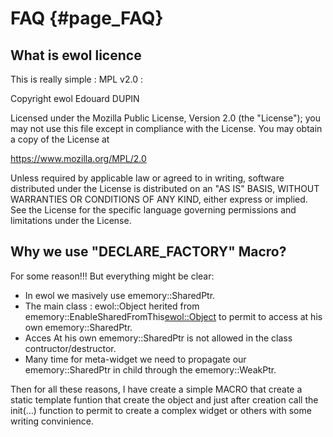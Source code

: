 FAQ                                {#page_FAQ}
===

What is ewol licence
--------------------

This is really simple : MPL v2.0 :

Copyright ewol Edouard DUPIN

Licensed under the Mozilla Public License, Version 2.0 (the "License");
you may not use this file except in compliance with the License.
You may obtain a copy of the License at

<https://www.mozilla.org/MPL/2.0>

Unless required by applicable law or agreed to in writing, software
distributed under the License is distributed on an "AS IS" BASIS,
WITHOUT WARRANTIES OR CONDITIONS OF ANY KIND, either express or implied.
See the License for the specific language governing permissions and
limitations under the License.




Why we use "DECLARE_FACTORY" Macro?
-----------------------------------

For some reason!!! But everything might be clear:
- In ewol we masively use ememory::SharedPtr.
- The main class : ewol::Object herited from ememory::EnableSharedFromThis<ewol::Object> to permit to access at his own ememory::SharedPtr.
- Acces At his own ememory::SharedPtr is not allowed in the class contructor/destructor.
- Many time for meta-widget we need to propagate our ememory::SharedPtr in child through the ememory::WeakPtr.

Then for all these reasons, I have create a simple MACRO that create a static template funtion that create the object and just after 
creation call the init(...) function to permit to create a complex widget or others with some writing convinience.



